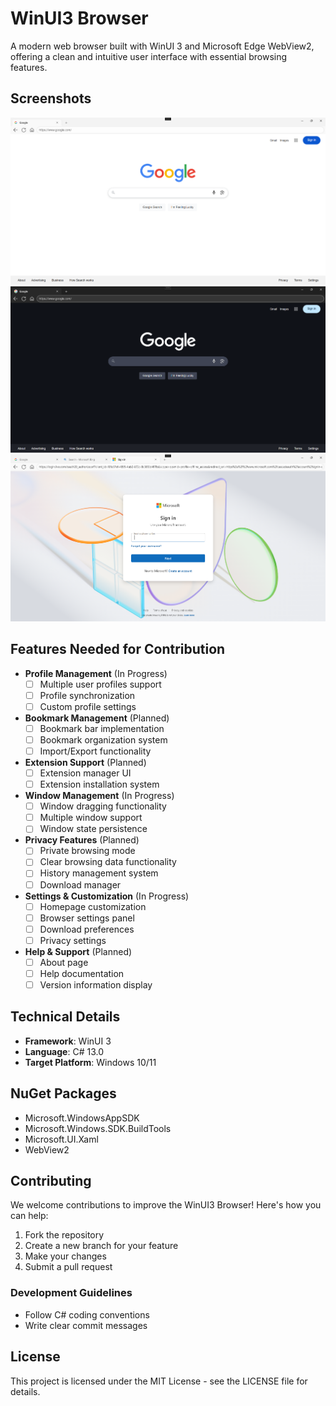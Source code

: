 # WinUI3 Browser

A modern web browser built with WinUI 3 and Microsoft Edge WebView2, offering a clean and intuitive user interface with essential browsing features.

## Screenshots

!["Screenshot 1"](images/screenshot1.png)
!["Screenshot 2"](images/screenshot2.png)
!["Screenshot 3"](images/screenshot3.png)

## Features Needed for Contribution

- **Profile Management** (In Progress)
  - [ ] Multiple user profiles support
  - [ ] Profile synchronization
  - [ ] Custom profile settings

- **Bookmark Management** (Planned)
  - [ ] Bookmark bar implementation
  - [ ] Bookmark organization system
  - [ ] Import/Export functionality

- **Extension Support** (Planned)
  - [ ] Extension manager UI
  - [ ] Extension installation system

- **Window Management** (In Progress)
  - [ ] Window dragging functionality
  - [ ] Multiple window support
  - [ ] Window state persistence

- **Privacy Features** (Planned)
  - [ ] Private browsing mode
  - [ ] Clear browsing data functionality
  - [ ] History management system
  - [ ] Download manager

- **Settings & Customization** (In Progress)
  - [ ] Homepage customization
  - [ ] Browser settings panel
  - [ ] Download preferences
  - [ ] Privacy settings

- **Help & Support** (Planned)
  - [ ] About page
  - [ ] Help documentation
  - [ ] Version information display

## Technical Details

- **Framework**: WinUI 3
- **Language**: C# 13.0
- **Target Platform**: Windows 10/11

## NuGet Packages

- Microsoft.WindowsAppSDK
- Microsoft.Windows.SDK.BuildTools
- Microsoft.UI.Xaml
- WebView2

## Contributing

We welcome contributions to improve the WinUI3 Browser! Here's how you can help:

1. Fork the repository
2. Create a new branch for your feature
3. Make your changes
4. Submit a pull request

### Development Guidelines

- Follow C# coding conventions
- Write clear commit messages

## License

This project is licensed under the MIT License - see the LICENSE file for details.

